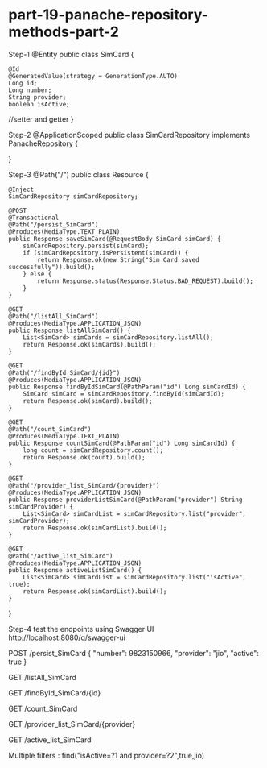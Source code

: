 # part-19-panache-repository-methods-part-2

Step-1
@Entity
public class SimCard {

    @Id
    @GeneratedValue(strategy = GenerationType.AUTO)
    Long id;
    Long number;
    String provider;
    boolean isActive;

   //setter and getter
}

Step-2
@ApplicationScoped
public class SimCardRepository implements PanacheRepository<SimCard> {

}

Step-3
@Path("/")
public class Resource {

    @Inject
    SimCardRepository simCardRepository;

    @POST
    @Transactional
    @Path("/persist_SimCard")
    @Produces(MediaType.TEXT_PLAIN)
    public Response saveSimCard(@RequestBody SimCard simCard) {
        simCardRepository.persist(simCard);
        if (simCardRepository.isPersistent(simCard)) {
            return Response.ok(new String("Sim Card saved successfully")).build();
        } else {
            return Response.status(Response.Status.BAD_REQUEST).build();
        }
    }

    @GET
    @Path("/listAll_SimCard")
    @Produces(MediaType.APPLICATION_JSON)
    public Response listAllSimCard() {
        List<SimCard> simCards = simCardRepository.listAll();
        return Response.ok(simCards).build();
    }

    @GET
    @Path("/findById_SimCard/{id}")
    @Produces(MediaType.APPLICATION_JSON)
    public Response findByIdSimCard(@PathParam("id") Long simCardId) {
        SimCard simCard = simCardRepository.findById(simCardId);
        return Response.ok(simCard).build();
    }

    @GET
    @Path("/count_SimCard")
    @Produces(MediaType.TEXT_PLAIN)
    public Response countSimCard(@PathParam("id") Long simCardId) {
        long count = simCardRepository.count();
        return Response.ok(count).build();
    }

    @GET
    @Path("/provider_list_SimCard/{provider}")
    @Produces(MediaType.APPLICATION_JSON)
    public Response providerListSimCard(@PathParam("provider") String simCardProvider) {
        List<SimCard> simCardList = simCardRepository.list("provider", simCardProvider);
        return Response.ok(simCardList).build();
    }

    @GET
    @Path("/active_list_SimCard")
    @Produces(MediaType.APPLICATION_JSON)
    public Response activeListSimCard() {
        List<SimCard> simCardList = simCardRepository.list("isActive", true);
        return Response.ok(simCardList).build();
    }
}

Step-4
test the endpoints using Swagger UI
http://localhost:8080/q/swagger-ui

POST /persist_SimCard
{
  "number": 9823150966,
  "provider": "jio",
  "active": true
}

GET /listAll_SimCard

GET /findById_SimCard/{id}

GET /count_SimCard

GET /provider_list_SimCard/{provider}

GET /active_list_SimCard


Multiple filters : 
find("isActive=?1 and provider=?2",true,jio)